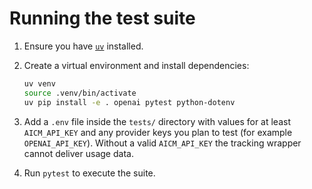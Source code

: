 # Running the test suite

1. Ensure you have [`uv`](https://github.com/astral-sh/uv) installed.
2. Create a virtual environment and install dependencies:

   ```bash
   uv venv
   source .venv/bin/activate
   uv pip install -e . openai pytest python-dotenv
   ```

3. Add a `.env` file inside the `tests/` directory with values for at least `AICM_API_KEY` and any provider keys you plan to test (for example `OPENAI_API_KEY`).  Without a valid `AICM_API_KEY` the tracking wrapper cannot deliver usage data.

4. Run `pytest` to execute the suite.
